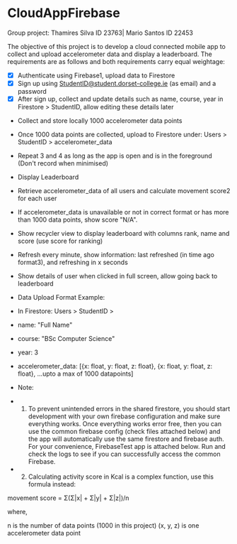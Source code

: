 # CloudAppFirebase

Group project: Thamires Silva ID 23763| Mario Santos ID 22453

The objective of this project is to develop a cloud connected mobile app to collect and upload accelerometer data and display a leaderboard. The requirements are as follows and both requirements carry equal weightage:

- [x] Authenticate using Firebase1, upload data to Firestore
- [x] Sign up using StudentID@student.dorset-college.ie (as email) and a password
- [x] After sign up, collect and update details such as name, course, year in Firestore > StudentID, allow editing these details later
- Collect and store locally 1000 accelerometer data points
- Once 1000 data points are collected, upload to Firestore under: Users > StudentID > accelerometer_data
- Repeat 3 and 4 as long as the app is open and is in the foreground (Don't record when minimised)
- Display Leaderboard
- Retrieve accelerometer_data of all users and calculate movement score2 for each user
- If accelerometer_data is unavailable or not in correct format or has more than 1000 data points, show score "N/A".
- Show recycler view to display leaderboard with columns rank, name and score (use score for ranking)
- Refresh every minute, show information: last refreshed (in time ago format3), and refreshing in x seconds
- Show details of user when clicked in full screen, allow going back to leaderboard
- Data Upload Format Example:

- In Firestore: Users > StudentID >

- name: "Full Name"
- course: "BSc Computer Science"
- year: 3
- accelerometer_data: [{x: float, y: float, z: float}, {x: float, y: float, z: float}, ...upto a max of 1000 datapoints]
- Note:

- 1. To prevent unintended errors in the shared firestore, you should start development with your own firebase configuration and make sure everything works. Once everything works error free, then you can use the common firebase config (check files attached below) and the app will automatically use the same firestore and firebase auth. For your convenience, FirebaseTest app is attached below. Run and check the logs to see if you can successfully access the common Firebase.

- 2. Calculating activity score in Kcal is a complex function, use this formula instead:

movement score = Σ(Σ|x| + Σ|y| + Σ|z|)/n

where,

 n is the number of data points (1000 in this project)
(x, y, z) is one accelerometer data point



<!--- - Notice: accelerometer was tried to be implemented, however is giving an error which we were unable to solve. --->
